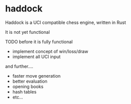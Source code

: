 # haddock
Haddock is a UCI compatible chess engine, written in Rust

It is not yet functional

TODO before it is fully functional

* implement concept of win/loss/draw
* implement all UCI input

and further....
* faster move generation
* better evaluation
* opening books
* hash tables
* etc...
